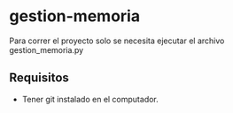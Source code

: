 # gestion-memoria
Para correr el proyecto solo se necesita ejecutar el archivo gestion_memoria.py
## Requisitos
- Tener git instalado en el computador.
